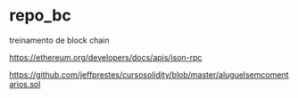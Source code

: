 # repo_bc
treinamento de block chain

https://ethereum.org/developers/docs/apis/json-rpc

https://github.com/jeffprestes/cursosolidity/blob/master/aluguelsemcomentarios.sol